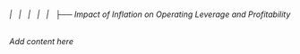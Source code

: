 ###### |   |   |   |   |   ├── Impact of Inflation on Operating Leverage and Profitability

*Add content here*
